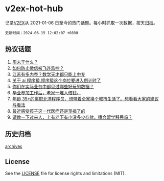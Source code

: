 # v2ex-hot-hub

 记录[V2EX](https://www.v2ex.com/)从 2021-01-06 日至今的热门话题。每小时抓取一次数据，按天[归档](archives)。

`更新时间：2024-06-15 12:02:07 +0800`

## 热议话题

1. [周末干什么？](https://www.v2ex.com/t/1049550)
1. [如何防止微信被飞连监控？](https://www.v2ex.com/t/1049621)
1. [江苏有多内卷？数学天才都只能上中专](https://www.v2ex.com/t/1049586)
1. [关于 ai 程序猿,程序猿这个岗位要进入倒计时了](https://www.v2ex.com/t/1049518)
1. [你们在实际业务中都见过哪些好玩的数据？](https://www.v2ex.com/t/1049560)
1. [毕业参加工作后，老家一堆人借钱。](https://www.v2ex.com/t/1049681)
1. [年龄 35+的离职北漂程序员，想带着全家换个城市生活了。想看看大家的建议与看法](https://www.v2ex.com/t/1049516)
1. [最近感受孩子这一代医疗还是享福了的](https://www.v2ex.com/t/1049564)
1. [请教一下过来人，上有老下有小没多少存款，适合留学移民吗？](https://www.v2ex.com/t/1049546)

## 历史归档

[archives](archives)

## License

See the [LICENSE](LICENSE) file for license rights and limitations (MIT).
